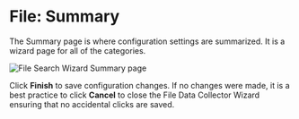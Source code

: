 # File: Summary

The Summary page is where configuration settings are summarized. It is a wizard page for all of the
categories.

![File Search Wizard Summary page](/img/product_docs/accessanalyzer/12.0/admin/datacollector/adinventory/summary.webp)

Click **Finish** to save configuration changes. If no changes were made, it is a best practice to
click **Cancel** to close the File Data Collector Wizard ensuring that no accidental clicks are
saved.

